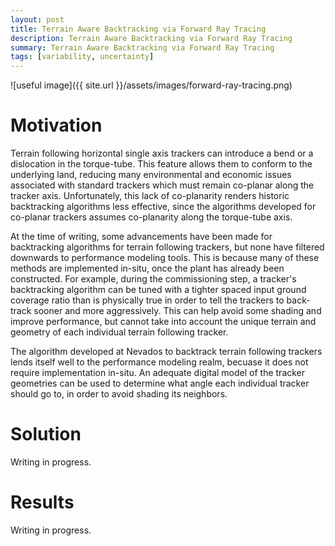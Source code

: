 ```yaml
---
layout: post
title: Terrain Aware Backtracking via Forward Ray Tracing 
description: Terrain Aware Backtracking via Forward Ray Tracing 
summary: Terrain Aware Backtracking via Forward Ray Tracing 
tags: [variability, uncertainty]
---
```


![useful image]({{ site.url }}/assets/images/forward-ray-tracing.png)


# Motivation

Terrain following horizontal single axis trackers can introduce a bend or a dislocation in the torque-tube.  This feature allows them to conform to the underlying land, reducing many environmental and economic issues associated with standard trackers which must remain co-planar along the tracker axis.  Unfortunately, this lack of co-planarity renders historic backtracking algorithms less effective, since the algorithms developed for co-planar trackers assumes co-planarity along the torque-tube axis.  

At the time of writing, some advancements have been made for backtracking algorithms for terrain following trackers, but none have filtered downwards to performance modeling tools. This is because many of these methods are implemented in-situ, once the plant has already been constructed.  For example, during the commissioning step, a tracker's backtracking algorithm can be tuned with a tighter spaced input ground coverage ratio than is physically true in order to tell the trackers to back-track sooner and more aggressively.  This can help avoid some shading and improve performance, but cannot take into account the unique terrain and geometry of each individual terrain following tracker.

The algorithm developed at Nevados to backtrack terrain following trackers lends itself well to the performance modeling realm, becuase it does not require implementation in-situ.  An adequate digital model of the tracker geometries can be used to determine what angle each individual tracker should go to, in order to avoid shading its neighbors.

# Solution
Writing in progress.

# Results
Writing in progress.